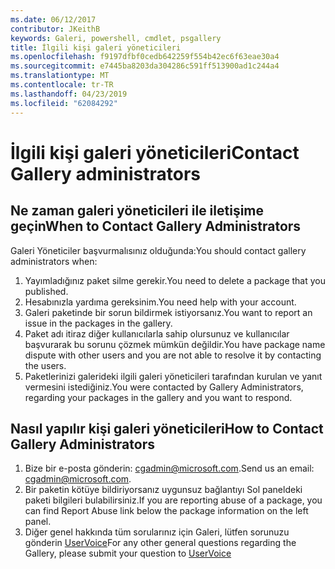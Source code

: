 ```yaml
---
ms.date: 06/12/2017
contributor: JKeithB
keywords: Galeri, powershell, cmdlet, psgallery
title: İlgili kişi galeri yöneticileri
ms.openlocfilehash: f9197dfbf0cedb642259f554b42ec6f63eae30a4
ms.sourcegitcommit: e7445ba8203da304286c591ff513900ad1c244a4
ms.translationtype: MT
ms.contentlocale: tr-TR
ms.lasthandoff: 04/23/2019
ms.locfileid: "62084292"
---
```

# <a name="contact-gallery-administrators"></a><span data-ttu-id="3e9b2-103">İlgili kişi galeri yöneticileri</span><span class="sxs-lookup"><span data-stu-id="3e9b2-103">Contact Gallery administrators</span></span>

## <a name="when-to-contact-gallery-administrators"></a><span data-ttu-id="3e9b2-104">Ne zaman galeri yöneticileri ile iletişime geçin</span><span class="sxs-lookup"><span data-stu-id="3e9b2-104">When to Contact Gallery Administrators</span></span>

<span data-ttu-id="3e9b2-105">Galeri Yöneticiler başvurmalısınız olduğunda:</span><span class="sxs-lookup"><span data-stu-id="3e9b2-105">You should contact gallery administrators when:</span></span>

1. <span data-ttu-id="3e9b2-106">Yayımladığınız paket silme gerekir.</span><span class="sxs-lookup"><span data-stu-id="3e9b2-106">You need to delete a package that you published.</span></span>
2. <span data-ttu-id="3e9b2-107">Hesabınızla yardıma gereksinim.</span><span class="sxs-lookup"><span data-stu-id="3e9b2-107">You need help with your account.</span></span>
3. <span data-ttu-id="3e9b2-108">Galeri paketinde bir sorun bildirmek istiyorsanız.</span><span class="sxs-lookup"><span data-stu-id="3e9b2-108">You want to report an issue in the packages in the gallery.</span></span>
4. <span data-ttu-id="3e9b2-109">Paket adı itiraz diğer kullanıcılarla sahip olursunuz ve kullanıcılar başvurarak bu sorunu çözmek mümkün değildir.</span><span class="sxs-lookup"><span data-stu-id="3e9b2-109">You have package name dispute with other users and you are not able to resolve it by contacting the users.</span></span>
5. <span data-ttu-id="3e9b2-110">Paketlerinizi galerideki ilgili galeri yöneticileri tarafından kurulan ve yanıt vermesini istediğiniz.</span><span class="sxs-lookup"><span data-stu-id="3e9b2-110">You were contacted by Gallery Administrators, regarding your packages in the gallery and you want to respond.</span></span>

## <a name="how-to-contact-gallery-administrators"></a><span data-ttu-id="3e9b2-111">Nasıl yapılır kişi galeri yöneticileri</span><span class="sxs-lookup"><span data-stu-id="3e9b2-111">How to Contact Gallery Administrators</span></span>

1. <span data-ttu-id="3e9b2-112">Bize bir e-posta gönderin: cgadmin@microsoft.com.</span><span class="sxs-lookup"><span data-stu-id="3e9b2-112">Send us an email: cgadmin@microsoft.com.</span></span>
2. <span data-ttu-id="3e9b2-113">Bir paketin kötüye bildiriyorsanız uygunsuz bağlantıyı Sol paneldeki paketi bilgileri bulabilirsiniz.</span><span class="sxs-lookup"><span data-stu-id="3e9b2-113">If you are reporting abuse of a package, you can find Report Abuse link below the package information on the left panel.</span></span>
3. <span data-ttu-id="3e9b2-114">Diğer genel hakkında tüm sorularınız için Galeri, lütfen sorunuzu gönderin [UserVoice](http://windowsserver.uservoice.com/forums/301869-powershell)</span><span class="sxs-lookup"><span data-stu-id="3e9b2-114">For any other general questions regarding the Gallery, please submit your question to [UserVoice](http://windowsserver.uservoice.com/forums/301869-powershell)</span></span>
